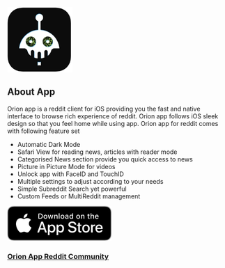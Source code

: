 <img src="appicon.PNG" width="150" height="150">

## About App

Orion app is a reddit client for iOS providing you the fast and native interface to browse rich experience of reddit. Orion app follows iOS sleek design so that you feel home while using app. Orion app for reddit comes with following feature set
* Automatic Dark Mode
* Safari View for reading news, articles with reader mode
* Categorised News section provide you quick access to news
* Picture in Picture Mode for videos
* Unlock app with FaceID and TouchID
* Multiple settings to adjust according to your needs
* Simple Subreddit Search yet powerful
* Custom Feeds or MultiReddit management

[<img src="download-on-appstore.svg">](https://itunes.apple.com/app/id1536533779)

### [Orion App Reddit Community](https://www.reddit.com/r/OrionApp/)

